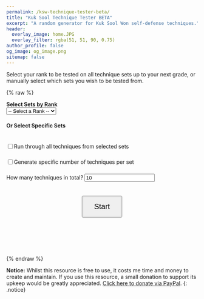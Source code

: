 ```yaml
---
permalink: /ksw-technique-tester-beta/
title: "Kuk Sool Technique Tester BETA"
excerpt: "A random generator for Kuk Sool Won self-defense techniques."
header:
  overlay_image: home.JPG
  overlay_filter: rgba(51, 51, 90, 0.75)
author_profile: false
og_image: og_image.png
sitemap: false
---
```

Select your rank to be tested on all technique sets up to your next grade, or manually select which sets you wish to be tested from.

{% raw %}
<style>
  .correct {
    display: block;
    font-weight: bold;
    padding-left: 10px;
  }
  .incorrect {
    display: block;
    font-weight: bold;
    padding-left: 10px;
  }
  .inline-label {
    display: flex;
    align-items: center;
    margin-bottom: 5px;
  }
  #output {
    margin: 30px 0;
    font-size: 2.2em;
    font-weight: bold;
    text-align: center;
    min-height: 40px;
  }
  #feedback-buttons {
    display: none;
    justify-content: center;
    align-items: center;
    gap: 20px;
    margin: 30px auto;
  }
  #feedback-buttons button {
    font-size: 3em;
    padding: 20px 30px;
    cursor: pointer;
  }
  #summary {
    margin-top: 30px;
    font-size: 1.2em;
  }
  #start-button {
    display: block;
    font-size: 1.4em;
    padding: 15px 30px;
    cursor: pointer;
    margin: 20px auto;
  }
  .form-section {
    margin-bottom: 20px;
  }
  .checkbox-grid {
    column-count: 2;
    column-gap: 40px;
    max-width: 100%;
  }
  .checkbox-grid label {
    display: flex;
    align-items: center;
    break-inside: avoid;
    margin-bottom: 6px;
  }
  @media screen and (max-width: 600px) {
    .checkbox-grid {
      column-count: 1;
    }
  }
</style>

<div class="form-section">
  <label for="categorySelect"><strong>Select Sets by Rank</strong></label><br>
  <select id="categorySelect">
    <option value="">-- Select a Rank --</option>
    <option value="white">White Belt</option>
    <option value="yellow">Yellow Belt</option>
    <option value="blue">Blue Belt</option>
    <option value="red">Red Belt</option>
    <option value="brown">Brown Belt</option>
    <option value="dbn">Dahn Bo Nim</option>
    <option value="jkn">Jo Kyo Nim</option>
    <option value="ksn">Kyo Sa Nim</option>
    <option value="psbn">Pu Sa Bum Nim</option>
    <option value="sbn">Sa Bum Nim</option>
  </select>
</div>

<div class="form-section">
  <strong>Or Select Specific Sets</strong><br><br>
  <div class="checkbox-grid" id="checkboxes-container"></div>
</div>

<div class="form-section">
  <label class="inline-label"><input type="checkbox" id="allMode" onchange="toggleModes()"> Run through all techniques from selected sets</label><br>
  <div id="allModeOptions" style="display: none;">
    <label class="inline-label"><input type="checkbox" id="shuffleEachSet"> Randomise order of techniques in each set</label><br>
  </div>

  <div id="regularModeOptions">
    <label class="inline-label"><input type="checkbox" id="perItemMode" onchange="togglePerItemInput()"> Generate specific number of techniques per set</label><br>
    <div id="singleCountInput">
      <label>How many techniques in total? <input type="number" id="numberToGenerate" min="1" value="10"></label>
    </div>
    <div id="perItemInputs" style="display:none;">
      <label>How many techniques per selected set? <input type="number" id="perItemCount" min="1" value="2"></label>
      <label class="inline-label"><input type="checkbox" id="randomOrder"> Randomise order of sets</label>
    </div>
  </div>

  <br>
  <button id="start-button" onclick="startGeneration()">Start</button>
</div>

<div id="output"></div>

<div id="feedback-buttons">
  <button onclick="rateItem('correct')">👍</button>
  <button onclick="rateItem('incorrect')">👎</button>
</div>

<div id="summary"></div>

<script>
const categoryMap = {
  white: ['Ki Bohn Soo'],
  yellow: ['white', 'Sohn Mohk Soo'],
  blue: ['yellow', 'Eui Bohk Soo'],
  red: ['blue', 'Ahn Sohn Mohk Soo', 'Maek Chi Ki'],
  brown: ['red', 'Maek Cha Ki', 'Joo Muhk Maga Ki Bohn Soo'],
  dbn: ['brown', 'Joong Geup Sohn Mohk Soo', 'Ahp Eui Bohk Soo', 'Dee Eui Bohk Soo', 'Kwahn Juhl Ki', 'Too Ki', 'Mohk Joh Leu Ki', 'Bahn Too Ki', 'Yahng Sohn Mohk Soo', 'Ssahng Soo', 'Dahn Doh Mahk Ki'],
  jkn: ['dbn', 'Ki Bohn Bohn', 'Gahk Doh Bub', 'Juhn Hwahn Bub', 'Goh Geup Sohn Mohk Soo', 'Goh Geup Eui Bohk Soo', 'Jah Ki', 'Wah Ki', 'Ee In Jeh Ahp Sool', 'Jahp Ki', 'Johk Bahng Uh Sool', 'Keun Dae Ryuhn'],
  ksn: ['jkn', 'Jee Ahp Sool', 'Yuhn Heng Sool', 'Po Bahk Sool','Jee Peng Ee Sool'],
  psbn: ['ksn', 'Pyhung Soo', 'Bu Chae Sool', 'Bahk Sool'],
  sbn: ['psbn','Ssahng Jee Ahp Sool', 'Chahl Sah Jahng', 'Bahng Wong Ki']
};

const allSets = {
  "Ki Bohn Soo": 15, "Sohn Mohk Soo": 11, "Eui Bohk Soo": 13, "Ahn Sohn Mohk Soo": 6, "Maek Chi Ki": 15,
  "Maek Cha Ki": 15, "Joo Muhk Maga Ki Bohn Soo": 15, "Joong Geup Sohn Mohk Soo": 7, "Ahp Eui Bohk Soo": 20,
  "Dee Eui Bohk Soo": 23, "Kwahn Juhl Ki": 13, "Too Ki": 13, "Mohk Joh Leu Ki": 5, "Bahn Too Ki": 10,
  "Yahng Sohn Mohk Soo": 15, "Ssahng Soo": 15, "Dahn Doh Mahk Ki": 15, "Ki Bohn Bohn": 10, "Gahk Doh Bub": 10,
  "Juhn Hwahn Bub": 10, "Goh Geup Sohn Mohk Soo": 15, "Goh Geup Eui Bohk Soo": 15, "Jah Ki": 15, "Wah Ki": 15,
  "Ee In Jeh Ahp Sool": 10, "Jahp Ki": 20, "Johk Bahng Uh Sool": 15, "Keun Dae Ryuhn": 10, "Jee Ahp Sool": 10,
  "Yuhn Heng Sool": 10, "Po Bahk Sool": 10, "Jee Peng Ee Sool": 10, "Pyhung Soo": 10, "Bu Chae Sool": 10,
  "Bahk Sool": 10, "Ssahng Jee Ahp Sool": 10, "Chahl Sah Jahng": 10, "Bahng Wong Ki": 5
};

let currentList = [];
let currentIndex = 0;
let correctCount = 0;

function expandCategory(cat, visited = new Set()) {
  if (visited.has(cat)) return [];
  visited.add(cat);
  if (!categoryMap[cat]) return [cat];
  return categoryMap[cat].flatMap(sub => expandCategory(sub, visited));
}

function shuffle(arr) {
  for (let i = arr.length - 1; i > 0; i--) {
    const j = Math.floor(Math.random() * (i + 1));
    [arr[i], arr[j]] = [arr[j], arr[i]];
  }
  return arr;
}

function togglePerItemInput() {
  const isPer = document.getElementById('perItemMode').checked;
  document.getElementById('perItemInputs').style.display = isPer ? 'block' : 'none';
  document.getElementById('singleCountInput').style.display = isPer ? 'none' : 'block';
}

function toggleModes() {
  const all = document.getElementById('allMode').checked;
  document.getElementById('regularModeOptions').style.display = all ? 'none' : 'block';
  document.getElementById('allModeOptions').style.display = all ? 'block' : 'none';
}

function gatherSelectedItems() {
  const cat = document.getElementById('categorySelect').value;
  if (cat) return expandCategory(cat);
  return Array.from(document.querySelectorAll('.item:checked')).map(cb => cb.value);
}

function buildTechniqueList(sets, count, perMode) {
  const allMode = document.getElementById('allMode').checked;
  const shuffleEachSet = document.getElementById('shuffleEachSet').checked;
  const list = [];

  if (allMode) {
    sets.forEach(setName => {
      const limit = allSets[setName];
      let nums = Array.from({ length: limit }, (_, i) => i + 1);
      if (shuffleEachSet) nums = shuffle(nums);
      nums.forEach(n => list.push(`${setName} ${n}`));
    });
    return list;
  }

  if (perMode) {
    sets.forEach(set => {
      const limit = allSets[set];
      const all = Array.from({ length: limit }, (_, i) => `${set} ${i + 1}`);
      for (let i = 0; i < count; i++) {
        list.push(all[i % all.length]);
      }
    });
  } else {
    const all = sets.flatMap(set => {
      const limit = allSets[set];
      return Array.from({ length: limit }, (_, i) => `${set} ${i + 1}`);
    });
    for (let i = 0; i < count; i++) {
      list.push(all[i % all.length]);
    }
  }

  return list;
}

function displayNext() {
  const output = document.getElementById('output');
  if (currentIndex < currentList.length) {
    output.textContent = currentList[currentIndex];
    document.getElementById('feedback-buttons').style.display = 'flex';
  } else {
    output.textContent = 'Summary';
    document.getElementById('feedback-buttons').style.display = 'none';
    document.getElementById('start-button').style.display = 'block';

    const percent = Math.round((correctCount / currentList.length) * 100);
    const result = document.createElement('div');
    result.style.marginTop = '20px';
    result.innerHTML = `<strong>Score:</strong> ${correctCount} / ${currentList.length} (${percent}%)`;
    document.getElementById('summary').appendChild(result);
  }
}

function startGeneration() {
  currentIndex = 0;
  correctCount = 0;
  document.getElementById('summary').innerHTML = '';
  document.getElementById('start-button').style.display = 'none';

  const sets = gatherSelectedItems();
  if (!sets.length) {
    alert("Select at least one set.");
    document.getElementById('start-button').style.display = 'block';
    return;
  }

  const per = document.getElementById('perItemMode').checked;
  const count = parseInt(document.getElementById(per ? 'perItemCount' : 'numberToGenerate').value || '1');
  if (isNaN(count) || count < 1) {
    alert("Enter a valid number.");
    document.getElementById('start-button').style.display = 'block';
    return;
  }

  currentList = buildTechniqueList(sets, count, per);
  displayNext();
}

function rateItem(feedback) {
  const summary = document.getElementById('summary');
  const span = document.createElement('span');
  span.textContent = (feedback === 'correct' ? '✅ ' : '❌ ') + currentList[currentIndex];
  span.className = feedback;
  summary.appendChild(span);
  summary.appendChild(document.createElement('br'));

  if (feedback === 'correct') correctCount++;
  currentIndex++;
  displayNext();
}

document.addEventListener('DOMContentLoaded', () => {
  const checkboxesContainer = document.getElementById('checkboxes-container');
  Object.entries(allSets).forEach(([name, limit]) => {
    const label = document.createElement('label');
    label.className = 'inline-label';
    label.innerHTML = `<input type="checkbox" class="item" value="${name}"> ${name} (${limit})`;
    checkboxesContainer.appendChild(label);
  });

  const select = document.getElementById('categorySelect');
  select.addEventListener('change', () => {
    const selected = select.value;
    const sets = selected ? expandCategory(selected) : [];
    document.querySelectorAll('.item').forEach(cb => {
      cb.checked = sets.includes(cb.value);
    });
  });

  document.querySelectorAll('.item').forEach(cb => {
    cb.addEventListener('change', () => {
      const checked = Array.from(document.querySelectorAll('.item:checked')).map(cb => cb.value).sort().join('|');
      let matched = false;
      for (const key in categoryMap) {
        const group = expandCategory(key).sort().join('|');
        if (group === checked) {
          select.value = key;
          matched = true;
          break;
        }
      }
      if (!matched) select.value = '';
    });
  });

  document.getElementById('perItemMode').addEventListener('change', togglePerItemInput);
  togglePerItemInput();
});
</script>
{% endraw %}

**Notice:** Whilst this resource is free to use, it costs me time and money to create and maintain. If you use this resource, a small donation to support its upkeep would be greatly appreciated. [Click here to donate via PayPal](https://paypal.me/sh4y).
{: .notice}